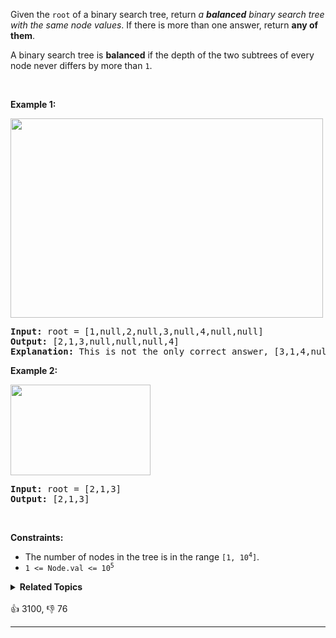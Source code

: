 <p>Given the <code>root</code> of a binary search tree, return <em>a <strong>balanced</strong> binary search tree with the same node values</em>. If there is more than one answer, return <strong>any of them</strong>.</p>

<p>A binary search tree is <strong>balanced</strong> if the depth of the two subtrees of every node never differs by more than <code>1</code>.</p>

<p>&nbsp;</p> 
<p><strong class="example">Example 1:</strong></p> 
<img alt="" src="https://assets.leetcode.com/uploads/2021/08/10/balance1-tree.jpg" style="width: 500px; height: 319px;" /> 
<pre>
<strong>Input:</strong> root = [1,null,2,null,3,null,4,null,null]
<strong>Output:</strong> [2,1,3,null,null,null,4]
<b>Explanation:</b> This is not the only correct answer, [3,1,4,null,2] is also correct.
</pre>

<p><strong class="example">Example 2:</strong></p> 
<img alt="" src="https://assets.leetcode.com/uploads/2021/08/10/balanced2-tree.jpg" style="width: 224px; height: 145px;" /> 
<pre>
<strong>Input:</strong> root = [2,1,3]
<strong>Output:</strong> [2,1,3]
</pre>

<p>&nbsp;</p> 
<p><strong>Constraints:</strong></p>

<ul> 
 <li>The number of nodes in the tree is in the range <code>[1, 10<sup>4</sup>]</code>.</li> 
 <li><code>1 &lt;= Node.val &lt;= 10<sup>5</sup></code></li> 
</ul>

<details><summary><strong>Related Topics</strong></summary>Divide and Conquer | Greedy | Tree | Depth-First Search | Binary Search Tree | Binary Tree</details><br>

<div>👍 3100, 👎 76<span style='float: right;'></span></div>

<div id="labuladong"><hr>

</div>


